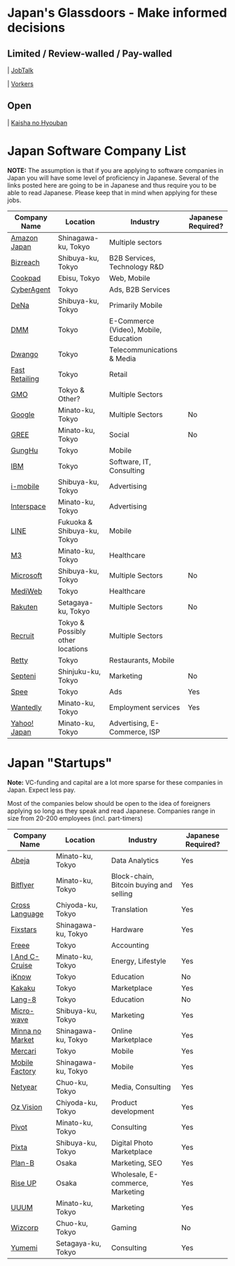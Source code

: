 # Japan's Glassdoors - Make informed decisions
## Limited / Review-walled / Pay-walled
| [JobTalk](https://jobtalk.jp)

| [Vorkers](https://www.vorkers.com)

## Open
| [Kaisha no Hyouban](https://en-hyouban.com)

# Japan Software Company List

**NOTE:**
The assumption is that if you are applying to software companies in Japan you will have some level of proficiency in Japanese. Several of the links posted here are going to be in Japanese and thus require you to be able to read Japanese. Please keep that in mind when applying for these jobs.

| Company Name | Location | Industry | Japanese Required? |
| --- | --- | --- | --- |
| [Amazon Japan](https://www.amazon.jobs/en/locations/tokyo-area-japan?base_query=&job_count=10&result_limit=10&sort=relevant&location%5B%5D=tokyo-area-japan&cache) | Shinagawa-ku, Tokyo | Multiple sectors | |
| [Bizreach](http://www.bizreach.co.jp/recruit/) | Shibuya-ku, Tokyo | B2B Services, Technology R&D | |
| [Cookpad](https://recruit.cookpad.com/) | Ebisu, Tokyo | Web, Mobile | |
| [CyberAgent](https://www.cyberagent.co.jp/recruit/) |  Tokyo | Ads, B2B Services | |
| [DeNa](http://dena.com/intl/careers/positions/) | Shibuya-ku, Tokyo | Primarily Mobile | |
| [DMM](http://www.dmm.com/recruit/) | Tokyo | E-Commerce (Video), Mobile, Education | |
| [Dwango](http://dwango.co.jp/recruit/) | Tokyo | Telecommunications & Media | |
| [Fast Retailing](https://www.fastretailing.com/employment/ja/) | Tokyo | Retail | |
| [GMO](http://recruit.gmo.jp/) | Tokyo & Other? | Multiple Sectors | |
| [Google](https://www.google.com/about/careers/locations/tokyo/) | Minato-ku, Tokyo | Multiple Sectors | No |
| [GREE](http://jobs.gree.net/jp/ja/career/) | Minato-ku, Tokyo | Social | No |
| [GungHu](http://www.gungho.co.jp/recruit/) | Tokyo | Mobile | |
| [IBM](http://www-07.ibm.com/employment/jp/cp01/) | Tokyo | Software, IT, Consulting | |
| [i-mobile](https://www.i-mobile.co.jp/recruit/) | Shibuya-ku, Tokyo | Advertising | |
| [Interspace](https://www.interspace.ne.jp/recruit/offer/) | Minato-ku, Tokyo | Advertising | |
| [LINE](https://linecorp.com/ja/career/ja/all) | Fukuoka & Shibuya-ku, Tokyo | Mobile | |
| [M3](https://corporate.m3.com/recruit/job/) | Minato-ku, Tokyo | Healthcare | |
| [Microsoft](http://microsoft-college.jp/) | Shibuya-ku, Tokyo | Multiple Sectors | No |
| [MediWeb](http://www.mediweb.jp/job.html) | Tokyo | Healthcare | |
| [Rakuten](http://global.rakuten.com/corp/careers/engineering/) | Setagaya-ku, Tokyo | Multiple Sectors | No |
| [Recruit](http://www.recruit.jp/employment/) | Tokyo & Possibly other locations | Multiple Sectors | |
| [Retty](https://corp.retty.me/recruit/) | Tokyo | Restaurants, Mobile | |
| [Septeni](https://www.septeni.co.jp/en/recruit/) | Shinjuku-ku, Tokyo | Marketing | No |
| [Spee](http://speee.jp/) | Tokyo | Ads | Yes |
| [Wantedly](https://us.wantedly.com/companies/wantedly/projects) | Minato-ku, Tokyo | Employment services | Yes |
| [Yahoo! Japan](http://hr.yahoo.co.jp/job-info/) | Minato-ku, Tokyo | Advertising, E-Commerce, ISP | |

# Japan "Startups"

**Note:** VC-funding and capital are a lot more sparse for these companies in Japan. Expect less pay.

Most of the companies below should be open to the idea of foreigners applying so long as they speak and read Japanese. Companies range in size from 20-200 employees (incl. part-timers)

| Company Name | Location | Industry | Japanese Required? |
| --- | --- | --- | --- |
| [Abeja](https://abeja.asia) | Minato-ku, Tokyo | Data Analytics | Yes |
| [Bitflyer](https://bitflyer.jp/Recruit) | Minato-ku, Tokyo | Block-chain, Bitcoin buying and selling | Yes |
| [Cross Language](http://www.crosslanguage.co.jp/company/recruit.html) | Chiyoda-ku, Tokyo | Translation | Yes |
| [Fixstars](http://www.fixstars.com/recruit/ja/jobcategory/) | Shinagawa-ku, Tokyo | Hardware | Yes |
| [Freee](https://jobs.freee.co.jp/) | Tokyo | Accounting | |
| [I And C-Cruise](https://www.iacc.co.jp/recruit/) | Minato-ku, Tokyo | Energy, Lifestyle | Yes |
| [iKnow](https://iknow.jp/) | Tokyo | Education | No |
| [Kakaku](http://corporate.kakaku.com/recruit) | Tokyo | Marketplace | Yes |
| [Lang-8](https://www.wantedly.com/companies/lang-8/projects) | Tokyo | Education | No |
| [Micro-wave](http://www.micro-wave.net/recruit/career/) | Shibuya-ku, Tokyo | Marketing | Yes |
| [Minna no Market](http://www.minma.jp/careers/) | Shinagawa-ku, Tokyo | Online Marketplace | Yes |
| [Mercari](https://www.mercari.com/jp/jobs/) | Tokyo | Mobile | Yes |
| [Mobile Factory](http://www.mobilefactory.jp/recruit/detail) | Shinagawa-ku, Tokyo | Mobile | Yes |
| [Netyear](http://recruit.netyear.net/) | Chuo-ku, Tokyo | Media, Consulting | Yes |
| [Oz Vision](http://www.oz-vision.co.jp/recruit/career_detail/) | Chiyoda-ku, Tokyo | Product development | Yes |
| [Pivot](https://pivot.jp/recruit) | Minato-ku, Tokyo | Consulting | Yes |
| [Pixta](https://recruit.pixta.co.jp/) | Shibuya-ku, Tokyo | Digital Photo Marketplace | Yes |
| [Plan-B](https://www.plan-b.co.jp/recruit/) | Osaka | Marketing, SEO | Yes |
| [Rise UP](https://r-up.jp/recruit/) | Osaka | Wholesale, E-commerce, Marketing | Yes |
| [UUUM](http://www.uuum.co.jp/recruit) | Minato-ku, Tokyo | Marketing | Yes |
| [Wizcorp](https://wizcorp.workable.com) | Chuo-ku, Tokyo | Gaming | No |
| [Yumemi](http://recruit.yumemi.co.jp/) | Setagaya-ku, Tokyo | Consulting | Yes |
